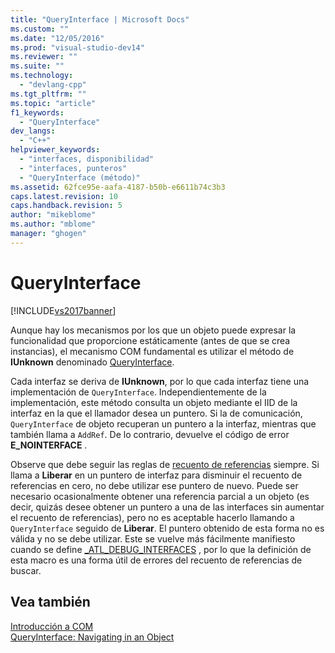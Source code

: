 ```yaml
---
title: "QueryInterface | Microsoft Docs"
ms.custom: ""
ms.date: "12/05/2016"
ms.prod: "visual-studio-dev14"
ms.reviewer: ""
ms.suite: ""
ms.technology: 
  - "devlang-cpp"
ms.tgt_pltfrm: ""
ms.topic: "article"
f1_keywords: 
  - "QueryInterface"
dev_langs: 
  - "C++"
helpviewer_keywords: 
  - "interfaces, disponibilidad"
  - "interfaces, punteros"
  - "QueryInterface (método)"
ms.assetid: 62fce95e-aafa-4187-b50b-e6611b74c3b3
caps.latest.revision: 10
caps.handback.revision: 5
author: "mikeblome"
ms.author: "mblome"
manager: "ghogen"
---
```

# QueryInterface
[!INCLUDE[vs2017banner](../assembler/inline/includes/vs2017banner.md)]

Aunque hay los mecanismos por los que un objeto puede expresar la funcionalidad que proporcione estáticamente \(antes de que se crea instancias\), el mecanismo COM fundamental es utilizar el método de **IUnknown** denominado [QueryInterface](http://msdn.microsoft.com/library/windows/desktop/ms682521).  
  
 Cada interfaz se deriva de **IUnknown**, por lo que cada interfaz tiene una implementación de `QueryInterface`.  Independientemente de la implementación, este método consulta un objeto mediante el IID de la interfaz en la que el llamador desea un puntero.  Si la de comunicación, `QueryInterface` de objeto recuperan un puntero a la interfaz, mientras que también llama a `AddRef`.  De lo contrario, devuelve el código de error **E\_NOINTERFACE** .  
  
 Observe que debe seguir las reglas de [recuento de referencias](../atl/reference-counting.md) siempre.  Si llama a **Liberar** en un puntero de interfaz para disminuir el recuento de referencias en cero, no debe utilizar ese puntero de nuevo.  Puede ser necesario ocasionalmente obtener una referencia parcial a un objeto \(es decir, quizás desee obtener un puntero a una de las interfaces sin aumentar el recuento de referencias\), pero no es aceptable hacerlo llamando a `QueryInterface` seguido de **Liberar**.  El puntero obtenido de esta forma no es válida y no se debe utilizar.  Este se vuelve más fácilmente manifiesto cuando se define [\_ATL\_DEBUG\_INTERFACES](../Topic/_ATL_DEBUG_INTERFACES.md) , por lo que la definición de esta macro es una forma útil de errores del recuento de referencias de buscar.  
  
## Vea también  
 [Introducción a COM](../atl/introduction-to-com.md)   
 [QueryInterface: Navigating in an Object](http://msdn.microsoft.com/library/windows/desktop/ms687230)